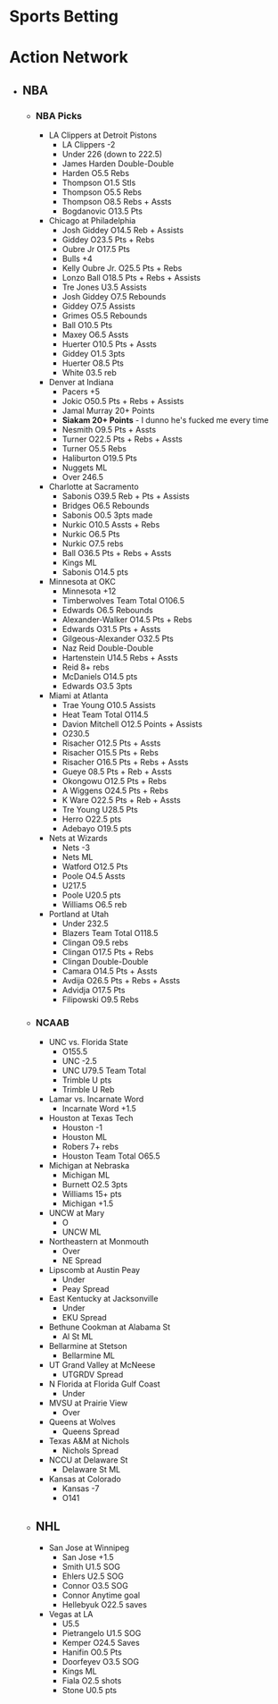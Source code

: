# Sports Betting

# Action Network

- ## NBA
	- ### NBA Picks
		- LA Clippers at Detroit Pistons
			- LA Clippers -2
			- Under 226 (down to 222.5)
			- James Harden Double-Double
			- Harden O5.5 Rebs
			- Thompson O1.5 Stls
			- Thompson O5.5 Rebs
			- Thompson O8.5 Rebs + Assts
			- Bogdanovic O13.5 Pts
		- Chicago at Philadelphia
			- Josh Giddey O14.5 Reb + Assists
			- Giddey O23.5 Pts + Rebs
			- Oubre Jr O17.5 Pts
			- Bulls +4
			- Kelly Oubre Jr. O25.5 Pts + Rebs
			- Lonzo Ball O18.5 Pts + Rebs + Assists
			- Tre Jones U3.5 Assists
			- Josh Giddey O7.5 Rebounds
			- Giddey O7.5 Assists
			- Grimes O5.5 Rebounds
			- Ball O10.5 Pts
			- Maxey O6.5 Assts
			- Huerter O10.5 Pts + Assts
			- Giddey O1.5 3pts
			- Huerter O8.5 Pts
			- White 03.5 reb
		- Denver at Indiana
			- Pacers +5
			- Jokic O50.5 Pts + Rebs + Assists
			- Jamal Murray 20+ Points
			- **Siakam 20+ Points** - I dunno he's fucked me every time
			- Nesmith O9.5 Pts + Assts
			- Turner O22.5 Pts + Rebs + Assts
			- Turner O5.5 Rebs
			- Haliburton O19.5 Pts
			- Nuggets ML
			- Over 246.5
		- Charlotte at Sacramento
			- Sabonis O39.5 Reb + Pts + Assists
			- Bridges O6.5 Rebounds
			- Sabonis O0.5 3pts made
			- Nurkic O10.5 Assts + Rebs
			- Nurkic O6.5 Pts
			- Nurkic O7.5 rebs
			- Ball O36.5 Pts + Rebs + Assts
			- Kings ML
			- Sabonis O14.5 pts
		- Minnesota at OKC 
			- Minnesota +12
			- Timberwolves Team Total O106.5
			- Edwards O6.5 Rebounds
			- Alexander-Walker O14.5 Pts + Rebs
			- Edwards O31.5 Pts + Assts
			- Gilgeous-Alexander O32.5 Pts
			- Naz Reid Double-Double
			- Hartenstein U14.5 Rebs + Assts
			- Reid 8+ rebs
			- McDaniels O14.5 pts
			- Edwards O3.5 3pts
		- Miami at Atlanta
			- Trae Young O10.5 Assists
			- Heat Team Total O114.5
			- Davion Mitchell O12.5 Points + Assists
			- O230.5
			- Risacher O12.5 Pts + Assts
			- Risacher O15.5 Pts + Rebs
			- Risacher O16.5 Pts + Rebs + Assts
			- Gueye 08.5 Pts + Reb + Assts
			- Okongowu O12.5 Pts + Rebs
			- A Wiggens O24.5 Pts + Rebs
			- K Ware O22.5 Pts + Reb + Assts
			- Tre Young U28.5 Pts
			- Herro O22.5 pts
			- Adebayo O19.5 pts
		- Nets at Wizards
			- Nets -3
			- Nets ML
			- Watford O12.5 Pts
			- Poole O4.5 Assts
			- U217.5 
			- Poole U20.5 pts
			- Williams O6.5 reb
		- Portland at Utah
			- Under 232.5
			- Blazers Team Total O118.5
			- Clingan O9.5 rebs
			- Clingan O17.5 Pts + Rebs
			- Clingan Double-Double
			- Camara O14.5 Pts + Assts
			- Avdija O26.5 Pts + Rebs + Assts
			- Advidja O17.5 Pts
			- Filipowski O9.5 Rebs
	- ### NCAAB
		- UNC vs. Florida State
			- O155.5
			- UNC -2.5
			- UNC U79.5 Team Total
			- Trimble U pts
			- Trimble U Reb
		- Lamar vs. Incarnate Word
			- Incarnate Word +1.5
		- Houston at Texas Tech
			- Houston -1
			- Houston ML
			- Robers 7+ rebs
			- Houston Team Total O65.5
		- Michigan at Nebraska
			- Michigan ML
			- Burnett O2.5 3pts
			- Williams 15+ pts
			- Michigan +1.5
		- UNCW at Mary
			- O
			- UNCW ML
		- Northeastern at Monmouth
			- Over
			- NE Spread
		- Lipscomb at Austin Peay
			- Under
			- Peay Spread
		- East Kentucky at Jacksonville
			- Under
			- EKU Spread
		- Bethune Cookman at Alabama St
			- Al St ML
		- Bellarmine at Stetson
			- Bellarmine ML
		- UT Grand Valley at McNeese
			- UTGRDV Spread
		- N Florida at Florida Gulf Coast
			- Under
		- MVSU at Prairie View
			- Over
		- Queens at Wolves
			- Queens Spread
		- Texas A&M at Nichols
			- Nichols Spread
		- NCCU at Delaware St
			- Delaware St ML
		- Kansas at Colorado
			- Kansas -7
			- O141
	- ## NHL
		- San Jose at Winnipeg
			- San Jose +1.5
			- Smith U1.5 SOG
			- Ehlers U2.5 SOG
			- Connor O3.5 SOG
			- Connor Anytime goal
			- Hellebyuk O22.5 saves
		- Vegas at LA
			- U5.5
			- Pietrangelo U1.5 SOG
			- Kemper O24.5 Saves
			- Hanifin O0.5 Pts
			- Doorfeyev O3.5 SOG
			- Kings ML
			- Fiala O2.5 shots
			- Stone U0.5 pts